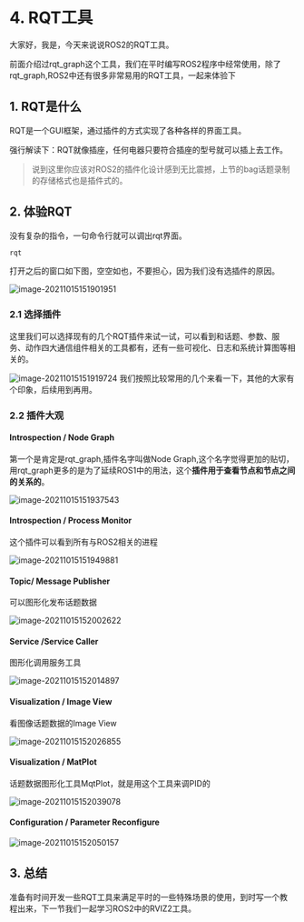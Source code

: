 # 4. RQT工具

大家好，我是，今天来说说ROS2的RQT工具。

前面介绍过rqt_graph这个工具，我们在平时编写ROS2程序中经常使用，除了rqt_graph,ROS2中还有很多非常易用的RQT工具，一起来体验下

## 1. RQT是什么

RQT是一个GUI框架，通过插件的方式实现了各种各样的界面工具。

强行解读下：RQT就像插座，任何电器只要符合插座的型号就可以插上去工作。

> 说到这里你应该对ROS2的插件化设计感到无比震撼，上节的bag话题录制的存储格式也是插件式的。

## 2. 体验RQT

没有复杂的指令，一句命令行就可以调出rqt界面。

```bash
rqt
```

打开之后的窗口如下图，空空如也，不要担心，因为我们没有选插件的原因。

![image-20211015151901951](4.常用调试小工具-RQT/imgs/image-20211015151901951.png)

### 2.1 选择插件

这里我们可以选择现有的几个RQT插件来试一试，可以看到和话题、参数、服务、动作四大通信组件相关的工具都有，还有一些可视化、日志和系统计算图等相关的。

![image-20211015151919724](4.常用调试小工具-RQT/imgs/image-20211015151919724.png)
我们按照比较常用的几个来看一下，其他的大家有个印象，后续用到再用。

### 2.2 插件大观

#### Introspection / Node Graph

第一个是肯定是rqt_graph,插件名字叫做Node Graph,这个名字觉得更加的贴切，用rqt_graph更多的是为了延续ROS1中的用法，这个**插件用于查看节点和节点之间的关系的**。

![image-20211015151937543](4.常用调试小工具-RQT/imgs/image-20211015151937543.png)

#### Introspection / Process Monitor

这个插件可以看到所有与ROS2相关的进程

![image-20211015151949881](4.常用调试小工具-RQT/imgs/image-20211015151949881.png)

#### Topic/ Message Publisher

可以图形化发布话题数据

![image-20211015152002622](4.常用调试小工具-RQT/imgs/image-20211015152002622.png)

#### Service /Service Caller

图形化调用服务工具

![image-20211015152014897](4.常用调试小工具-RQT/imgs/image-20211015152014897.png)

#### Visualization / Image View

看图像话题数据的Image View

![image-20211015152026855](4.常用调试小工具-RQT/imgs/image-20211015152026855.png)

#### Visualization / MatPlot

话题数据图形化工具MqtPlot，就是用这个工具来调PID的

![image-20211015152039078](4.常用调试小工具-RQT/imgs/image-20211015152039078.png)


#### Configuration / Parameter Reconfigure

![image-20211015152050157](4.常用调试小工具-RQT/imgs/image-20211015152050157.png)

## 3. 总结

准备有时间开发一些RQT工具来满足平时的一些特殊场景的使用，到时写一个教程出来，下一节我们一起学习ROS2中的RVIZ2工具。




